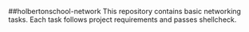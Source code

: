##holbertonschool-network
This repository contains basic networking tasks.
Each task follows project requirements and passes shellcheck.
